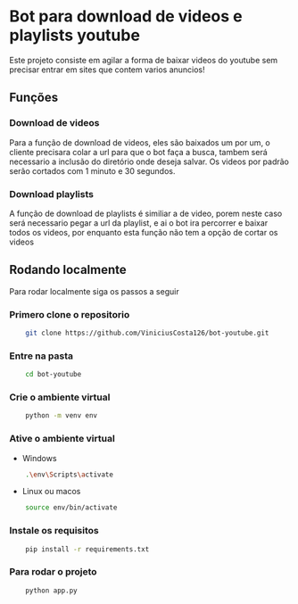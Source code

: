 
# Bot para download de videos e playlists youtube

Este projeto consiste em agilar a forma de baixar videos do youtube sem precisar entrar em sites que contem varios anuncios!

## Funções

### Download de videos

Para a função de download de videos, eles são baixados um por um, o cliente precisara colar a url para que o bot faça a busca, tambem será necessario a inclusão do diretório onde deseja salvar. Os videos por padrão serão cortados com 1 minuto e 30 segundos.

### Download playlists
A função de download de playlists é similiar a de video, porem neste caso será necessario pegar a url da playlist, e ai o bot ira percorrer e baixar todos os videos, por enquanto esta função não tem a opção de cortar os videos

## Rodando localmente

Para rodar localmente siga os passos a seguir

### Primero clone o repositorio

```bash
    git clone https://github.com/ViniciusCosta126/bot-youtube.git
```

### Entre na pasta

```bash
    cd bot-youtube
```

### Crie o ambiente virtual

```bash
    python -m venv env
```

### Ative o ambiente virtual

- Windows
```bash
    .\env\Scripts\activate
```
- Linux ou macos
```bash
    source env/bin/activate
```

### Instale os requisitos
```bash
    pip install -r requirements.txt
```

### Para rodar o projeto 

```bash
    python app.py
```